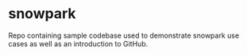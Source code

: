 # snowpark
Repo containing sample codebase used to demonstrate snowpark use cases as well as an introduction to GitHub.
